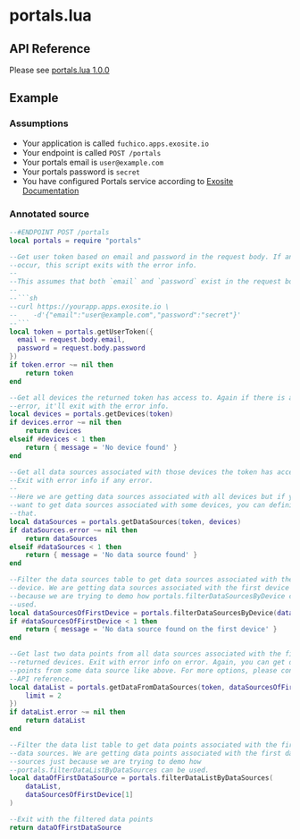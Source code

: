 # portals.lua

## API Reference

Please see [portals.lua 1.0.0](https://exosite.github.io/portals.lua/)

## Example

### Assumptions

* Your application is called `fuchico.apps.exosite.io`
* Your endpoint is called `POST /portals`
* Your portals email is `user@example.com`
* Your portals password is `secret`
* You have configured Portals service according to [Exosite Documentation](http://docs.exosite.com/quickstarts/portals/ "Exosite Documentation")

### Annotated source

````lua
--#ENDPOINT POST /portals
local portals = require "portals"

--Get user token based on email and password in the request body. If any error
--occur, this script exits with the error info.
--
--This assumes that both `email` and `password` exist in the request body. e.g.
--
--```sh
--curl https://yourapp.apps.exosite.io \
--    -d'{"email":"user@example.com","password":"secret"}'
--```
local token = portals.getUserToken({
  email = request.body.email,
  password = request.body.password
})
if token.error ~= nil then
    return token
end

--Get all devices the returned token has access to. Again if there is any
--error, it'll exit with the error info.
local devices = portals.getDevices(token)
if devices.error ~= nil then
    return devices
elseif #devices < 1 then
    return { message = 'No device found' }
end

--Get all data sources associated with those devices the token has access to.
--Exit with error info if any error.
--
--Here we are getting data sources associated with all devices but if you only
--want to get data sources associated with some devices, you can definitely do
--that.
local dataSources = portals.getDataSources(token, devices)
if dataSources.error ~= nil then
    return dataSources
elseif #dataSources < 1 then
    return { message = 'No data source found' }
end

--Filter the data sources table to get data sources associated with the first
--device. We are getting data sources associated with the first device just
--because we are trying to demo how portals.filterDataSourcesByDevice can be
--used.
local dataSourcesOfFirstDevice = portals.filterDataSourcesByDevice(dataSources, devices[1])
if #dataSourcesOfFirstDevice < 1 then
    return { message = 'No data source found on the first device' }
end

--Get last two data points from all data sources associated with the first
--returned devices. Exit with error info on error. Again, you can get data
--points from some data source like above. For more options, please consult the
--API reference.
local dataList = portals.getDataFromDataSources(token, dataSourcesOfFirstDevice, {
    limit = 2
})
if dataList.error ~= nil then
    return dataList
end

--Filter the data list table to get data points associated with the first
--data sources. We are getting data points associated with the first data
--sources just because we are trying to demo how
--portals.filterDataListByDataSources can be used.
local dataOfFirstDataSource = portals.filterDataListByDataSources(
    dataList,
    dataSourcesOfFirstDevice[1]
)

--Exit with the filtered data points
return dataOfFirstDataSource
````
